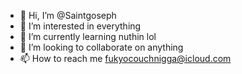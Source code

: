 - 👋 Hi, I’m @Saintgoseph
- 👀 I’m interested in everything 
- 🌱 I’m currently learning nuthin lol
- 💞️ I’m looking to collaborate on anything
- 📫 How to reach me fukyocouchnigga@icloud.com

<!---
Saintgoseph/Saintgoseph is a ✨ special ✨ repository because its `README.md` (this file) appears on your GitHub profile.
You can click the Preview link to take a look at your changes.
--->
